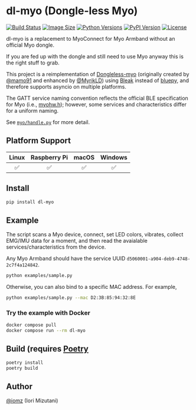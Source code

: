 # dl-myo (Dongle-less Myo)

[![Build Status](https://github.com/iomz/dl-myo/workflows/build/badge.svg)](https://github.com/iomz/dl-myo/actions?query=workflow%3Abuild)
[![Image Size](https://ghcr-badge.egpl.dev/iomz/dl-myo/size?label=image%20size)](https://github.com/iomz/dl-myo/pkgs/container/dl-myo)
[![Python Versions](https://img.shields.io/pypi/pyversions/dl-myo.svg)](https://pypi.python.org/pypi/dl-myo)
[![PyPI Version](https://img.shields.io/pypi/v/dl-myo.svg)](https://pypi.python.org/pypi/dl-myo)
[![License](https://img.shields.io/pypi/l/dl-myo.svg)](https://pypi.python.org/pypi/dl-myo)

dl-myo is a replacement to MyoConnect for Myo Armband without an official Myo dongle.

If you are fed up with the dongle and still need to use Myo anyway this is the right stuff to grab.

This project is a reimplementation of [Dongleless-myo](https://github.com/iomz/Dongleless-myo) (originally created by [@mamo91](https://github.com/mamo91) and enhanced by [@MyrikLD](https://github.com/MyrikLD)) using [Bleak](https://github.com/hbldh/bleak) instead of [bluepy](https://github.com/IanHarvey/bluepy), and therefore supports asyncio on multiple platforms.

The GATT service naming convention reflects the official BLE specification for Myo (i.e., [myohw.h](https://github.com/iomz/myo-bluetooth/blob/master/myohw.h)); however, some services and characteristics differ for a uniform naming.

See [`myo/handle.py`](https://github.com/iomz/dl-myo/blob/main/myo/handle.py) for more detail.

## Platform Support

| Linux | Raspberry Pi | macOS | Windows |
| :---: | :----------: | :---: | :-----: |
|  ✅   |      ✅      |  ✅   |   ✅    |

## Install

```bash
pip install dl-myo
```

## Example

The script scans a Myo device, connect, set LED colors, vibrates, collect EMG/IMU data for a moment, and then read the avaialable services/characteristics from the device.

Any Myo Armband should have the service UUID `d5060001-a904-deb9-4748-2c7f4a124842`.

```bash
python examples/sample.py
```

Otherwise, you can also bind to a specific MAC address. For example,

```bash
python examples/sample.py --mac D2:3B:85:94:32:8E
```

### Try the example with Docker

```bash
docker compose pull
docker compose run --rm dl-myo
```

## Build (requires [Poetry](https://python-poetry.org/)

```bash
poetry install
poetry build
```

## Author

[@iomz](https://github.com/iomz) (Iori Mizutani)

